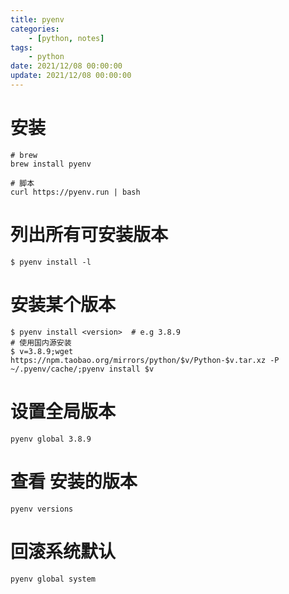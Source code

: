 ```yaml
---
title: pyenv
categories: 
	- [python, notes]
tags:
	- python
date: 2021/12/08 00:00:00
update: 2021/12/08 00:00:00
---
```


# 安装

```shell
# brew
brew install pyenv

# 脚本
curl https://pyenv.run | bash
```

# 列出所有可安装版本

```shell
$ pyenv install -l
```

# 安装某个版本

```shell
$ pyenv install <version>  # e.g 3.8.9
# 使用国内源安装
$ v=3.8.9;wget https://npm.taobao.org/mirrors/python/$v/Python-$v.tar.xz -P ~/.pyenv/cache/;pyenv install $v 
```

# 设置全局版本

```shell
pyenv global 3.8.9
```

# 查看 安装的版本

```shell
pyenv versions
```

# 回滚系统默认

```shell
pyenv global system
```

